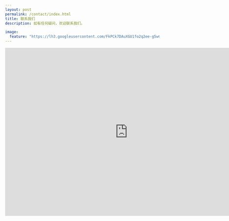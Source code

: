 ```yaml
---
layout: post
permalink: /contact/index.html
title: 联系我们
description: 如有任何疑问，欢迎联系我们。

image:
  feature: "https://lh3.googleusercontent.com/FkPCk7DAuXGU1fo2q2ee-g5wCjpEvHP4jS3CKd0t3pcy7Oen3mk63HuQtiJROJJc97JYV0Y6QIiwOMz02K4ihTRl3D_c9RuEJs6int04WZeER1jBMCXMABoEVkpyztXpktgbDCkSjU9Q9KMsnXt7oP70yKTK9SVn_T2_512va9ODFFyJimv7ECPjN6HqhQcg4vVEijOm_h_fNvxDMfmuWgrcfiDeMEQSiKeGgyOnvMGpRdSrWEVLhPO_gG1gJzIP7o7xgPjRCXQdTDi8ezFPGcksIDr6gdQRYP6g30JzMpK7DP25l1og_y71SVIel6TdWatYzBrFEdVyiH55kjQqeWEv9LAPcgeLh3tNx3zs8IppUq0X5M3o627M4Q0UeJPyOb9L3Nt3lC3SVgcJLUhyatJyyhAg7FJ9c30gHgHsveRRju0BTNPyMST7AqldoTsZ4hsNCjzV-w6zgsdqBsGs6B_pWr0dJ357vPiCgpIdNwsPUH-IZ4PvxToGr9Ok_dC4NJHIBGTbB5Lz1T17v2UFXDYEquLrVq9o8oRDkwyId9gOtqHTTA401VHTnlkaHY7Twa0sKt49J-76AuVDUoq8u483quRpxNEtgsCFN4tpRmiZv00A41bnYqnLIxupQzkfKR4S2Sr1c-2UmS1Z22Uc-qH3vMlz7gGvEW63v3-vBQ=w1577-h887-no"
---
```


<iframe src="https://docs.google.com/forms/d/e/1FAIpQLScb2meNxRS4GKAzACGSZ4IlsCfU1LNkkyw1ePbQev6yGGn8Tg/viewform?embedded=true" width="800" height="550" frameborder="0" marginheight="0" marginwidth="0">Loading...</iframe>